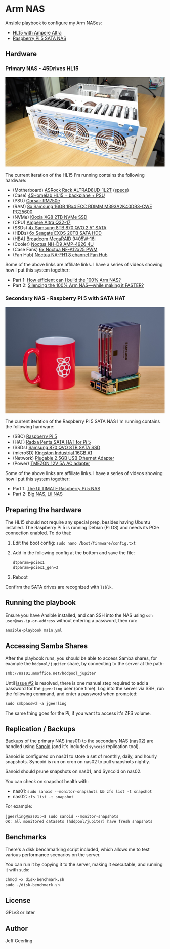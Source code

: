 # Arm NAS

Ansible playbook to configure my Arm NASes:

  - [HL15 with Ampere Altra](#primary-nas)
  - [Raspberry Pi 5 SATA NAS](#secondary-nas)

## Hardware

### <a name="primary-nas"></a>Primary NAS - 45Drives HL15

<p align="center"><img alt="45Homelab HL15 with Jeff Geerling hardware" src="/resources/hl15-hardware.jpeg" height="auto" width="600"></p>

The current iteration of the HL15 I'm running contains the following hardware:

  - (Motherboard) [ASRock Rack ALTRAD8UD-1L2T](https://reurl.cc/qrnXNp) ([specs](https://reurl.cc/67jk0V))
  - (Case) [45Homelab HL15 + backplane + PSU](https://store.45homelab.com/configure/hl15)
  - (PSU) [Corsair RM750e](https://amzn.to/3OyDQ79)
  - (RAM) [8x Samsung 16GB 1Rx4 ECC RDIMM M393A2K40DB3-CWE PC25600](https://amzn.to/49lCtkb)
  - (NVMe) [Kioxia XG8 2TB NVMe SSD](https://amzn.to/3Uzag5d)
  - (CPU) [Ampere Altra Q32-17](https://amperecomputing.com/briefs/ampere-altra-family-product-brief)
  - (SSDs) [4x Samsung 8TB 870 QVO 2.5" SATA](https://amzn.to/3OylbZk)
  - (HDDs) [6x Seagate EXOS 20TB SATA HDD](https://amzn.to/3OA2CDM)
  - (HBA) [Broadcom MegaRAID 9405W-16i](https://amzn.to/3srcZOh)
  - (Cooler) [Noctua NH-D9 AMP-4926 4U](https://noctua.at/en/nh-d9-amp-4926-4u)
  - (Case Fans) [6x Noctua NF-A12x25 PWM](https://amzn.to/3SUReE7)
  - (Fan Hub) [Noctua NA-FH1 8 channel Fan Hub](https://amzn.to/3SVPL01)

Some of the above links are affiliate links. I have a series of videos showing how I put this system together:

  - Part 1: [How efficient can I build the 100% Arm NAS?](https://www.youtube.com/watch?v=Hz5k5WgTkcc)
  - Part 2: [Silencing the 100% Arm NAS—while making it FASTER?](https://www.youtube.com/watch?v=iD9awxmOGG4)

### <a name="secondary-nas"></a>Secondary NAS - Raspberry Pi 5 with SATA HAT

<p align="center"><img alt="Raspberry Pi 5 with Jeff Geerling hardware" src="/resources/raspberrypi-5-hardware.jpeg" height="auto" width="600"></p>

The current iteration of the Raspberry Pi 5 SATA NAS I'm running contains the following hardware:

  - (SBC) [Raspberry Pi 5](https://www.raspberrypi.com/products/raspberry-pi-5/)
  - (HAT) [Radxa Penta SATA HAT for Pi 5](https://amzn.to/3UyWXBr)
  - (SSDs) [Samsung 870 QVO 8TB SATA SSD](https://amzn.to/3y2nrSR)
  - (microSD) [Kingston Industrial 16GB A1](https://amzn.to/3y2noGF)
  - (Network) [Plugable 2.5GB USB Ethernet Adapter](https://amzn.to/4b9QMt1)
  - (Power) [TMEZON 12V 5A AC adapter](https://amzn.to/3QhYKIw)

Some of the above links are affiliate links. I have a series of videos showing how I put this system together:

  - Part 1: [The ULTIMATE Raspberry Pi 5 NAS](https://www.youtube.com/watch?v=l30sADfDiM8)
  - Part 2: [Big NAS, Lil NAS](https://www.youtube.com/watch?v=D8EIs8s303k)

## Preparing the hardware

The HL15 should not require any special prep, besides having Ubuntu installed. The Raspberry Pi 5 is running Debian (Pi OS) and needs its PCIe connection enabled. To do that:

  1. Edit the boot config: `sudo nano /boot/firmware/config.txt`
  2. Add in the following config at the bottom and save the file:

     ```
     dtparam=pciex1
     dtparam=pciex1_gen=3
     ```
  
  3. Reboot

Confirm the SATA drives are recognized with `lsblk`.

## Running the playbook

Ensure you have Ansible installed, and can SSH into the NAS using `ssh user@nas-ip-or-address` without entering a password, then run:

```
ansible-playbook main.yml
```

## Accessing Samba Shares

After the playbook runs, you should be able to access Samba shares, for example the `hddpool/jupiter` share, by connecting to the server at the path:

```
smb://nas01.mmoffice.net/hddpool_jupiter
```

Until [issue #2](https://github.com/geerlingguy/hl15-arm64-nas/issues/2) is resolved, there is one manual step required to add a password for the `jgeerling` user (one time). Log into the server via SSH, run the following command, and enter a password when prompted:

```
sudo smbpasswd -a jgeerling
```

The same thing goes for the Pi, if you want to access it's ZFS volume.

## Replication / Backups

Backups of the primary NAS (nas01) to the secondary NAS (nas02) are handled using [Sanoid](https://github.com/jimsalterjrs/sanoid) (and it's included `syncoid` replication tool).

Sanoid is configured on nas01 to store a set of monthly, daily, and hourly snapshots. Syncoid is run on cron on nas02 to pull snapshots nightly.

Sanoid should prune snapshots on nas01, and Syncoid on nas02.

You can check on snapshot health with:

  - nas01: `sudo sanoid --monitor-snapshots && zfs list -t snapshot`
  - nas02: `zfs list -t snapshot`

For example:

```
jgeerling@nas01:~$ sudo sanoid --monitor-snapshots
OK: all monitored datasets (hddpool/jupiter) have fresh snapshots
```

## Benchmarks

There's a disk benchmarking script included, which allows me to test various performance scenarios on the server.

You can run it by copying it to the server, making it executable, and running it with `sudo`:

```
chmod +x disk-benchmark.sh
sudo ./disk-benchmark.sh
```

## License

GPLv3 or later

## Author

Jeff Geerling
